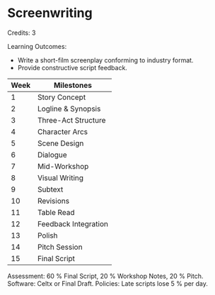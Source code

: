# Screenwriting

Credits: 3

Learning Outcomes:
- Write a short-film screenplay conforming to industry format.
- Provide constructive script feedback.

| Week | Milestones           |
| ---- | -------------------- |
| 1    | Story Concept        |
| 2    | Logline & Synopsis   |
| 3    | Three-Act Structure  |
| 4    | Character Arcs       |
| 5    | Scene Design         |
| 6    | Dialogue             |
| 7    | Mid-Workshop         |
| 8    | Visual Writing       |
| 9    | Subtext              |
| 10   | Revisions            |
| 11   | Table Read           |
| 12   | Feedback Integration |
| 13   | Polish               |
| 14   | Pitch Session        |
| 15   | Final Script         |

Assessment: 60 % Final Script, 20 % Workshop Notes, 20 % Pitch.
Software: Celtx or Final Draft.
Policies: Late scripts lose 5 % per day.